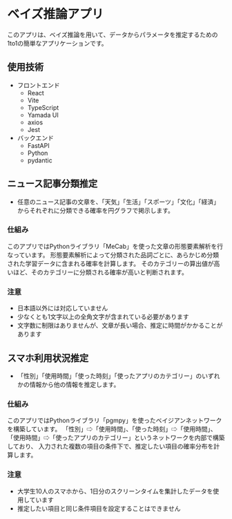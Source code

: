 # ベイズ推論アプリ

このアプリは、ベイズ推論を用いて、データからパラメータを推定するための1to1の簡単なアプリケーションです。

## 使用技術
* フロントエンド
    * React
    * Vite
    * TypeScript
    * Yamada UI
    * axios
    * Jest
* バックエンド
    * FastAPI
    * Python
    * pydantic

## ニュース記事分類推定
* 任意のニュース記事の文章を、「天気」「生活」「スポーツ」「文化」「経済」からそれぞれに分類できる確率を円グラフで掲示します。

### 仕組み
このアプリではPythonライブラリ「MeCab」を使った文章の形態要素解析を行なっています。 形態要素解析によって分類された品詞ごとに、あらかじめ分類された学習データに含まれる確率を計算します。 そのカテゴリーの算出値が高いほど、そのカテゴリーに分類される確率が高いと判断されます。

### 注意
- 日本語以外には対応していません
- 少なくとも1文字以上の全角文字が含まれている必要があります
- 文字数に制限はありませんが、文章が長い場合、推定に時間がかかることがあります


## スマホ利用状況推定
* 「性別」「使用時間」「使った時刻」「使ったアプリのカテゴリー」のいずれかの情報から他の情報を推定します。

### 仕組み
このアプリではPythonライブラリ「pgmpy」を使ったベイジアンネットワークを構築しています。 「性別」⇨「使用時間」、「使った時刻」⇨「使用時間」、「使用時間」⇨「使ったアプリのカテゴリー」というネットワークを内部で構築しており、 入力された複数の項目の条件下で、推定したい項目の確率分布を計算します。

### 注意
- 大学生10人のスマホから、1日分のスクリーンタイムを集計したデータを使用しています
- 推定したい項目と同じ条件項目を設定することはできません
